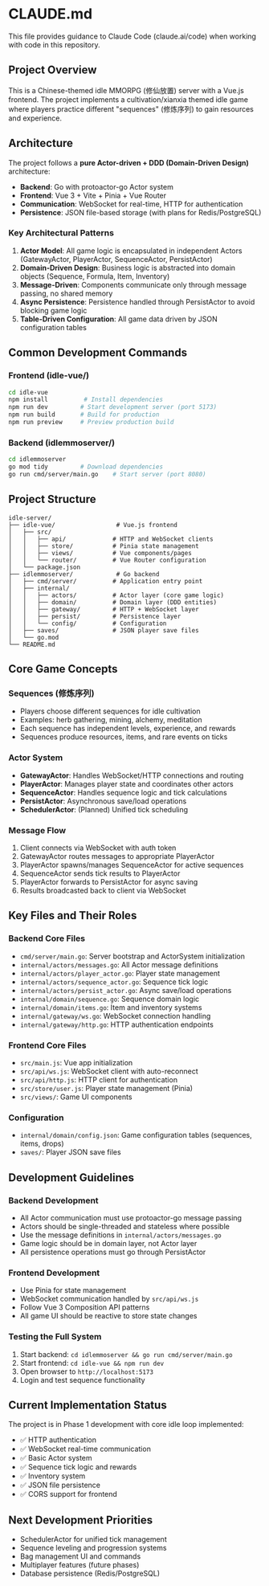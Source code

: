 # CLAUDE.md

This file provides guidance to Claude Code (claude.ai/code) when working with code in this repository.

## Project Overview

This is a Chinese-themed idle MMORPG (修仙放置) server with a Vue.js frontend. The project implements a cultivation/xianxia themed idle game where players practice different "sequences" (修炼序列) to gain resources and experience.

## Architecture

The project follows a **pure Actor-driven + DDD (Domain-Driven Design)** architecture:

- **Backend**: Go with protoactor-go Actor system
- **Frontend**: Vue 3 + Vite + Pinia + Vue Router
- **Communication**: WebSocket for real-time, HTTP for authentication
- **Persistence**: JSON file-based storage (with plans for Redis/PostgreSQL)

### Key Architectural Patterns

1. **Actor Model**: All game logic is encapsulated in independent Actors (GatewayActor, PlayerActor, SequenceActor, PersistActor)
2. **Domain-Driven Design**: Business logic is abstracted into domain objects (Sequence, Formula, Item, Inventory)
3. **Message-Driven**: Components communicate only through message passing, no shared memory
4. **Async Persistence**: Persistence handled through PersistActor to avoid blocking game logic
5. **Table-Driven Configuration**: All game data driven by JSON configuration tables

## Common Development Commands

### Frontend (idle-vue/)
```bash
cd idle-vue
npm install          # Install dependencies
npm run dev         # Start development server (port 5173)
npm run build       # Build for production
npm run preview     # Preview production build
```

### Backend (idlemmoserver/)
```bash
cd idlemmoserver
go mod tidy         # Download dependencies
go run cmd/server/main.go    # Start server (port 8080)
```

## Project Structure

```
idle-server/
├── idle-vue/                 # Vue.js frontend
│   ├── src/
│   │   ├── api/             # HTTP and WebSocket clients
│   │   ├── store/           # Pinia state management
│   │   ├── views/           # Vue components/pages
│   │   └── router/          # Vue Router configuration
│   └── package.json
├── idlemmoserver/            # Go backend
│   ├── cmd/server/          # Application entry point
│   ├── internal/
│   │   ├── actors/          # Actor layer (core game logic)
│   │   ├── domain/          # Domain layer (DDD entities)
│   │   ├── gateway/         # HTTP + WebSocket layer
│   │   ├── persist/         # Persistence layer
│   │   └── config/          # Configuration
│   ├── saves/               # JSON player save files
│   └── go.mod
└── README.md
```

## Core Game Concepts

### Sequences (修炼序列)
- Players choose different sequences for idle cultivation
- Examples: herb gathering, mining, alchemy, meditation
- Each sequence has independent levels, experience, and rewards
- Sequences produce resources, items, and rare events on ticks

### Actor System
- **GatewayActor**: Handles WebSocket/HTTP connections and routing
- **PlayerActor**: Manages player state and coordinates other actors
- **SequenceActor**: Handles sequence logic and tick calculations
- **PersistActor**: Asynchronous save/load operations
- **SchedulerActor**: (Planned) Unified tick scheduling

### Message Flow
1. Client connects via WebSocket with auth token
2. GatewayActor routes messages to appropriate PlayerActor
3. PlayerActor spawns/manages SequenceActor for active sequences
4. SequenceActor sends tick results to PlayerActor
5. PlayerActor forwards to PersistActor for async saving
6. Results broadcasted back to client via WebSocket

## Key Files and Their Roles

### Backend Core Files
- `cmd/server/main.go`: Server bootstrap and ActorSystem initialization
- `internal/actors/messages.go`: All Actor message definitions
- `internal/actors/player_actor.go`: Player state management
- `internal/actors/sequence_actor.go`: Sequence tick logic
- `internal/actors/persist_actor.go`: Async save/load operations
- `internal/domain/sequence.go`: Sequence domain logic
- `internal/domain/items.go`: Item and inventory systems
- `internal/gateway/ws.go`: WebSocket connection handling
- `internal/gateway/http.go`: HTTP authentication endpoints

### Frontend Core Files
- `src/main.js`: Vue app initialization
- `src/api/ws.js`: WebSocket client with auto-reconnect
- `src/api/http.js`: HTTP client for authentication
- `src/store/user.js`: Player state management (Pinia)
- `src/views/`: Game UI components

### Configuration
- `internal/domain/config.json`: Game configuration tables (sequences, items, drops)
- `saves/`: Player JSON save files

## Development Guidelines

### Backend Development
- All Actor communication must use protoactor-go message passing
- Actors should be single-threaded and stateless where possible
- Use the message definitions in `internal/actors/messages.go`
- Game logic should be in domain layer, not Actor layer
- All persistence operations must go through PersistActor

### Frontend Development
- Use Pinia for state management
- WebSocket communication handled by `src/api/ws.js`
- Follow Vue 3 Composition API patterns
- All game UI should be reactive to store state changes

### Testing the Full System
1. Start backend: `cd idlemmoserver && go run cmd/server/main.go`
2. Start frontend: `cd idle-vue && npm run dev`
3. Open browser to `http://localhost:5173`
4. Login and test sequence functionality

## Current Implementation Status

The project is in Phase 1 development with core idle loop implemented:
- ✅ HTTP authentication
- ✅ WebSocket real-time communication
- ✅ Basic Actor system
- ✅ Sequence tick logic and rewards
- ✅ Inventory system
- ✅ JSON file persistence
- ✅ CORS support for frontend

## Next Development Priorities

- SchedulerActor for unified tick management
- Sequence leveling and progression systems
- Bag management UI and commands
- Multiplayer features (future phases)
- Database persistence (Redis/PostgreSQL)